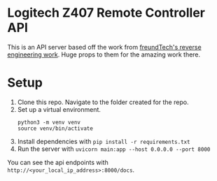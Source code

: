 # Logitech Z407 Remote Controller API
This is an API server based off the work from [freundTech's reverse engineering work](https://github.com/freundTech/logi-z407-reverse-engineering). Huge props to them for the amazing work there.

# Setup
1. Clone this repo. Navigate to the folder created for the repo.
2. Set up a virtual environment.
    ```
    python3 -m venv venv
    source venv/bin/activate
    ```
3. Install dependencies with `pip install -r requirements.txt`
4. Run the server with `uvicorn main:app --host 0.0.0.0 --port 8000`

You can see the api endpoints with `http://<your_local_ip_address>:8000/docs`.
